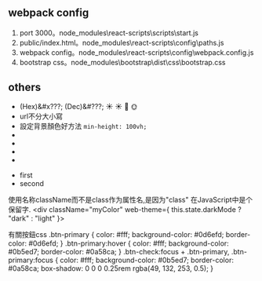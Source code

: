 ## webpack config
1. port 3000。node_modules\react-scripts\scripts\start.js
2. public/index.html。node_modules\react-scripts\config\paths.js
3. webpack config。node_modules\react-scripts\config\webpack.config.js
4. bootstrap css。node_modules\bootstrap\dist\css\bootstrap.css

## others
* (Hex)&#x???;
  (Dec)&#???;
  &#x2600;
  ☀️
  &#x1F319;
  &#x1F31E;<br>
* url不分大小寫<br>
* 設定背景顏色好方法 `min-height: 100vh;`<br>
* <br>
* <br>
* <br>
* <br>


<HashRouter>
  <ul>
    <li><Link to="/">first</Link></li>
    <li><Link to="/second">second</Link></li>
  </ul>
  <Switch>
    <Route exact path="/">
      <I18nSelect
        selected = {this.state.i18n}
        onChange = {this.i18nChange}
      />
    </Route>
    <Route exact path="/second">
      <ThemeToggle 
        darkMode = {this.state.darkMode}
        onChange = {this.themeToggleChange}
      />
    </Route>
  </Switch>
</HashRouter>




使用名称className而不是class作为属性名,是因为"class" 在JavaScript中是个保留字.
      <div className="myColor" 
          web-theme={ this.state.darkMode ? "dark" : "light" }>



有關按鈕css
.btn-primary {
  color: #fff;
  background-color: #0d6efd;
  border-color: #0d6efd;
}
.btn-primary:hover {
  color: #fff;
  background-color: #0b5ed7;
  border-color: #0a58ca;
}
.btn-check:focus + .btn-primary, .btn-primary:focus {
  color: #fff;
  background-color: #0b5ed7;
  border-color: #0a58ca;
  box-shadow: 0 0 0 0.25rem rgba(49, 132, 253, 0.5);
}